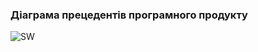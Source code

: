 ### Діаграма прецедентів програмного продукту
![SW](https://user-images.githubusercontent.com/79439913/195166399-93db410c-0084-4253-b70d-48e03564362f.jpg)
